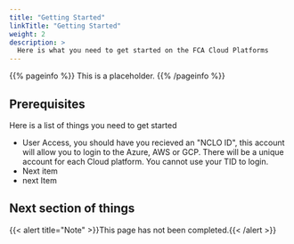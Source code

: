 ```yaml
---
title: "Getting Started"
linkTitle: "Getting Started"
weight: 2
description: >
  Here is what you need to get started on the FCA Cloud Platforms
---
```


{{% pageinfo %}}
This is a placeholder.
{{% /pageinfo %}}


## Prerequisites
Here is a list of things you need to get started
* User Access, you should have you recieved an "NCLO ID", this account will allow you to login to the Azure, AWS or GCP. There will be a unique account for each Cloud platform. You cannot use your TID to login.
* Next item
* next Item

## Next section of things

{{< alert title="Note" >}}This page has not been completed.{{< /alert >}}

